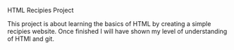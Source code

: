 HTML Recipies Project

This project is about learning the basics of HTML by creating a simple recipies website. Once finished I will have shown my level of understanding of HTMl and git. 